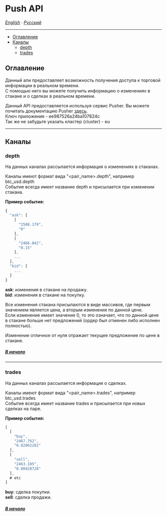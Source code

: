 # <a name="begin"/> Push API

*[English](push-api.md) ∙ [Русский](push-api_ru.md)*
___

* [Оглавление](#main)
* [Каналы](#channels)
    * [depth](#depth)
    * [trades](#trades)

## <a name="main"/> Оглавление

Данный апи предоставляет возможность получения доступа к торговой информации в реальном времени. \
С помощью него вы можете получить информацию о изменениях в стакане и о сделках в реальном времени.

Данный API предоставляется используя сервиc Pusher. Вы можете почитать документацию Pusher [здесь](https://pusher.com/docs). \
Ключ приложения - ee987526a24ba107824c \
Так же не забудьте указать кластер (cluster) - eu

___
## <a name="channels"/> Каналы
### <a name="depth"/> depth

На данных каналах рассылается информация о изменениях в стаканах.

Каналы имеют формат вида "<pair_name>.depth", например btc_usd.depth \
Событие всегда имеет название depth и присылается при изменении стакана.

**Пример события:**

```javascript
{
  "ask": [
    [
      "2508.179",
      "0"
    ],
    [
      "2466.842",
      "0.15"
    ],
	...
  ],
  "bid": [
	...
  ]
}
```

**ask**: изменения в стакане на продажу. \
**bid**: изменения в стакане на покупку.

Все изменения стакана присылаются в виде массивов, где первым значением является цена, а вторым изменение по данной цене. \
Если изменение имеет значение 0, то это означает, что по данной цене в стакане больше нет предложений (ордер был отменен либо исполнен полностью). 

Изменение отличное от нуля отражает текущее предложение по цене в стакане.

##### [В начало](#begin)
___
### <a name="trades"/> trades

На данных каналах рассылается информация о сделках.

Каналы имеют формат вида "<pair_name>.trades", например btc_usd.trades \
Событие всегда имеет название trades и присылается при новых сделках на паре.

**Пример события:**

```javascript
[
  [
    "buy",
    "2467.762",
    "0.02862282"
  ],
  [
    "sell",
    "2463.105",
    "0.00428728"
  ],
  # etc
]
```

**buy**: сделка покупки. \
**sell**: сделка продажи.

##### [В начало](#begin)
